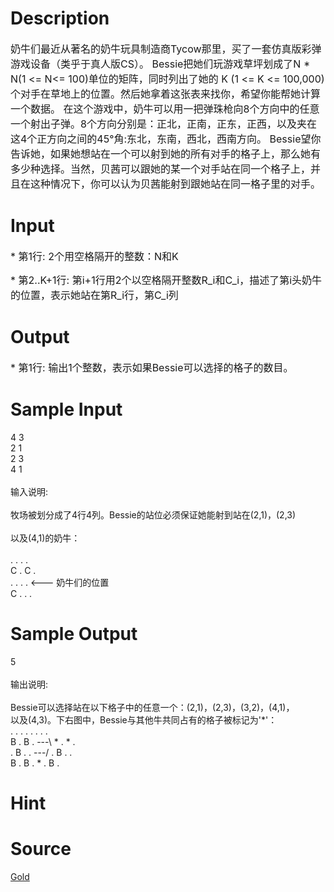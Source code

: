 
# Description

<div class="content"><p><span style="font-size: medium">奶牛们最近从著名的奶牛玩具制造商Tycow那里，买了一套仿真版彩弹游戏设备（类乎于真人版CS）。 Bessie把她们玩游戏草坪划成了N * N(1 &lt;= N&lt;= 100)单位的矩阵，同时列出了她的 K (1 &lt;= K &lt;= 100,000)个对手在草地上的位置。然后她拿着这张表来找你，希望你能帮她计算一个数据。 在这个游戏中，奶牛可以用一把弹珠枪向8个方向中的任意一个射出子弹。8个方向分别是：正北，正南，正东，正西，以及夹在这4个正方向之间的45°角:东北，东南，西北，西南方向。 Bessie望你告诉她，如果她想站在一个可以射到她的所有对手的格子上，那么她有多少种选择。当然，贝茜可以跟她的某一个对手站在同一个格子上，并且在这种情况下，你可以认为贝茜能射到跟她站在同一格子里的对手。 </span></p></div>

# Input

<div class="content"><p><span style="font-size: medium">* 第1行: 2个用空格隔开的整数：N和K </span></p>
<p><span style="font-size: medium">* 第2..K+1行: 第i+1行用2个以空格隔开整数R_i和C_i，描述了第i头奶牛的位置，表示她站在第R_i行，第C_i列</span></p></div>

# Output

<div class="content"><p><span style="font-size: medium">* 第1行: 输出1个整数，表示如果Bessie可以选择的格子的数目。 </span></p></div>

# Sample Input

<div class="content"><span class="sampledata">4 3<br/>
2 1<br/>
2 3<br/>
4 1<br/>
<br/>
输入说明:<br/>
<br/>
牧场被划分成了4行4列。Bessie的站位必须保证她能射到站在(2,1)，(2,3)<br/>
<br/>
以及(4,1)的奶牛：<br/>
<br/>
          . . . .<br/>
          C . C .<br/>
          . . . .   &lt;--- 奶牛们的位置<br/>
          C . . .<br/>
</span></div>

# Sample Output

<div class="content"><span class="sampledata">5<br/>
<br/>
输出说明:<br/>
<br/>
Bessie可以选择站在以下格子中的任意一个：(2,1)，(2,3)，(3,2)，(4,1)，<br/>
以及(4,3)。下右图中，Bessie与其他牛共同占有的格子被标记为&#39;*&#39;：<br/>
       . . . .           . . . .<br/>
       B . B .   ---\    * . * .<br/>
       . B . .   ---/    . B . .<br/>
       B . B .           * . B .</span></div>

# Hint

<div class="content"><p></p></div>

# Source

<div class="content"><p><a href="problemset.php?search=Gold">Gold</a></p></div>

